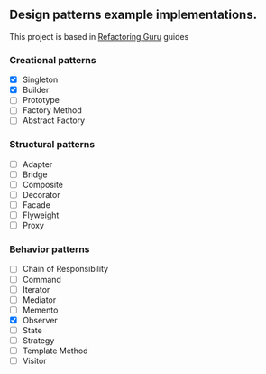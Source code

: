 ## Design patterns example implementations.
This project is based in [Refactoring Guru](https://refactoring.guru/es/design-patterns/) guides

### Creational patterns
- [X] Singleton
- [X] Builder
- [ ] Prototype
- [ ] Factory Method
- [ ] Abstract Factory

### Structural patterns
- [ ] Adapter
- [ ] Bridge
- [ ] Composite
- [ ] Decorator
- [ ] Facade
- [ ] Flyweight
- [ ] Proxy

### Behavior patterns
- [ ] Chain of Responsibility
- [ ] Command
- [ ] Iterator
- [ ] Mediator
- [ ] Memento
- [X] Observer
- [ ] State
- [ ] Strategy
- [ ] Template Method
- [ ] Visitor